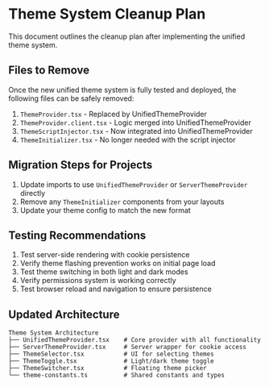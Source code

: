 # Theme System Cleanup Plan

This document outlines the cleanup plan after implementing the unified theme system.

## Files to Remove

Once the new unified theme system is fully tested and deployed, the following files can be safely removed:

1. `ThemeProvider.tsx` - Replaced by UnifiedThemeProvider
2. `ThemeProvider.client.tsx` - Logic merged into UnifiedThemeProvider
3. `ThemeScriptInjector.tsx` - Now integrated into UnifiedThemeProvider
4. `ThemeInitializer.tsx` - No longer needed with the script injector

## Migration Steps for Projects

1. Update imports to use `UnifiedThemeProvider` or `ServerThemeProvider` directly
2. Remove any `ThemeInitializer` components from your layouts
3. Update your theme config to match the new format

## Testing Recommendations

1. Test server-side rendering with cookie persistence
2. Verify theme flashing prevention works on initial page load
3. Test theme switching in both light and dark modes
4. Verify permissions system is working correctly
5. Test browser reload and navigation to ensure persistence

## Updated Architecture

```
Theme System Architecture
├── UnifiedThemeProvider.tsx    # Core provider with all functionality
├── ServerThemeProvider.tsx     # Server wrapper for cookie access
├── ThemeSelector.tsx           # UI for selecting themes
├── ThemeToggle.tsx             # Light/dark theme toggle
├── ThemeSwitcher.tsx           # Floating theme picker
└── theme-constants.ts          # Shared constants and types
```

